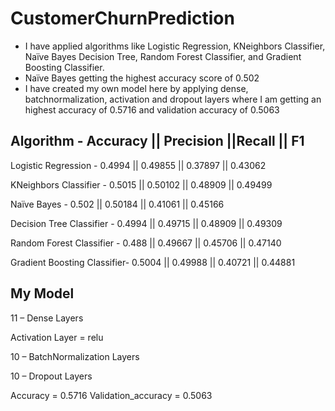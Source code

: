 # CustomerChurnPrediction

-	I have applied algorithms like Logistic Regression, KNeighbors Classifier, Naïve Bayes Decision Tree, Random Forest Classifier, and Gradient Boosting Classifier. 
-	Naïve Bayes getting the highest accuracy score of 0.502
-	I have created my own model here by applying dense, batchnormalization, activation and dropout layers where I am getting an highest accuracy of 0.5716 and validation accuracy of 0.5063

Algorithm	                  - Accuracy ||	Precision ||Recall	  ||  F1
-------------------------------------------------------------------

Logistic Regression	        -  0.4994	 ||  0.49855 ||	  0.37897	|| 0.43062

KNeighbors Classifier	      -  0.5015	 ||  0.50102 ||  0.48909	|| 0.49499

Naïve Bayes                 -	 0.502	 ||  0.50184 ||	  0.41061	|| 0.45166

Decision Tree Classifier	  -  0.4994	 ||  0.49715 ||  0.48909	|| 0.49309

Random Forest Classifier	  -  0.488	 ||  0.49667 ||	  0.45706	|| 0.47140

Gradient Boosting Classifier-	 0.5004	 ||  0.49988 ||	  0.40721	|| 0.44881




My Model
---------
11 – Dense Layers

Activation Layer = relu

10 – BatchNormalization Layers

10 – Dropout Layers

Accuracy = 0.5716
Validation_accuracy = 0.5063


